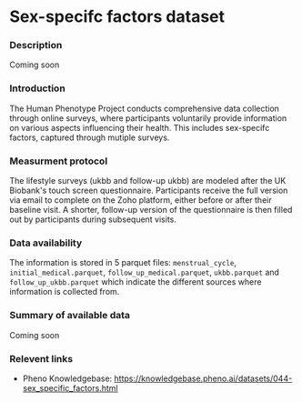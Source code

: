 # Sex-specifc factors dataset

### Description

Coming soon

### Introduction

The Human Phenotype Project conducts comprehensive data collection through online surveys, where participants voluntarily provide information on various aspects influencing their health. This includes sex-specifc factors, captured through mutiple surveys.

### Measurment protocol 
<!-- long measurment protocol for the data browser -->
The lifestyle surveys (ukbb and follow-up ukbb) are modeled after the UK Biobank's touch screen questionnaire. Participants receive the full version via email to complete on the Zoho platform, either before or after their baseline visit. A shorter, follow-up version of the questionnaire is then filled out by participants during subsequent visits. 

### Data availability 
<!-- for the example notebooks -->
The information is stored in 5 parquet files: `menstrual_cycle`, `initial_medical.parquet`, `follow_up_medical.parquet`, `ukbb.parquet` and `follow_up_ukbb.parquet` which indicate the different sources where information is collected from.

### Summary of available data 
<!-- for the data browser -->
Coming soon

### Relevent links

* Pheno Knowledgebase: https://knowledgebase.pheno.ai/datasets/044-sex_specific_factors.html